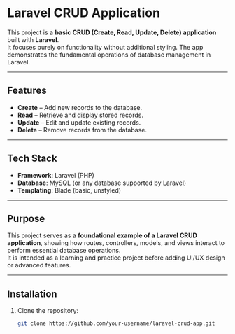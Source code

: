 # Laravel CRUD Application

This project is a **basic CRUD (Create, Read, Update, Delete) application** built with **Laravel**.  
It focuses purely on functionality without additional styling. The app demonstrates the fundamental operations of database management in Laravel.

---

## Features
- **Create** – Add new records to the database.  
- **Read** – Retrieve and display stored records.  
- **Update** – Edit and update existing records.  
- **Delete** – Remove records from the database.  

---

## Tech Stack
- **Framework**: Laravel (PHP)  
- **Database**: MySQL (or any database supported by Laravel)  
- **Templating**: Blade (basic, unstyled)  

---

## Purpose
This project serves as a **foundational example of a Laravel CRUD application**, showing how routes, controllers, models, and views interact to perform essential database operations.  
It is intended as a learning and practice project before adding UI/UX design or advanced features.

---

## Installation

1. Clone the repository:
   ```bash
   git clone https://github.com/your-username/laravel-crud-app.git
